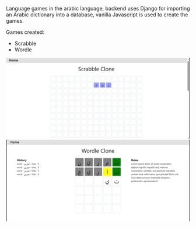 Language games in the arabic language, backend uses Django for importing an Arabic dictionary into a database, vanilla Javascript is used to create the games.

Games created:
- Scrabble
- Wordle

![Scrabble Screenshot](/scrabble_screenshot.png)
![Wordle Screenshot](/wordle_screenshot.png)
